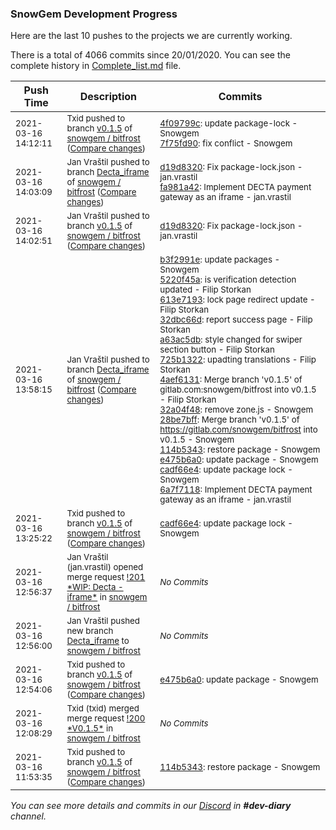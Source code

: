 
### SnowGem Development Progress

Here are the last 10 pushes to the projects we are currently working.

There is a total of 4066 commits since 20/01/2020. You can see the complete history in
 [Complete_list.md](Complete_list.md) file.

| Push Time | Description | Commits |
| --- | --- | --- |
| <sub>2021-03-16 14:12:11</sub> | <sub>Txid pushed to branch [v0\.1\.5](https://gitlab.com/snowgem/bitfrost/commits/v0.1.5) of [snowgem / bitfrost](https://gitlab.com/snowgem/bitfrost) ([Compare changes](https://gitlab.com/snowgem/bitfrost/compare/d19d8320e4d9f8ca3b8ecb91d29ea43cb3d948ce...7f75fd907277ffbb6b3d8498effa1567cd917988))</sub> | <sub>[4f09799c](https://gitlab.com/snowgem/bitfrost/-/commit/4f09799c0739558942f1e3ca4807410952a9b00b): update package-lock - Snowgem<br>[7f75fd90](https://gitlab.com/snowgem/bitfrost/-/commit/7f75fd907277ffbb6b3d8498effa1567cd917988): fix conflict - Snowgem</sub> |
| <sub>2021-03-16 14:03:09</sub> | <sub>Jan Vraštil pushed to branch [Decta\_iframe](https://gitlab.com/snowgem/bitfrost/commits/Decta_iframe) of [snowgem / bitfrost](https://gitlab.com/snowgem/bitfrost) ([Compare changes](https://gitlab.com/snowgem/bitfrost/compare/6a7f7118067c6e0e28e23134fef5fbed196ef114...fa981a420cd0169f91e68fd43205043d6fea5ec2))</sub> | <sub>[d19d8320](https://gitlab.com/snowgem/bitfrost/-/commit/d19d8320e4d9f8ca3b8ecb91d29ea43cb3d948ce): Fix package-lock.json - jan.vrastil<br>[fa981a42](https://gitlab.com/snowgem/bitfrost/-/commit/fa981a420cd0169f91e68fd43205043d6fea5ec2): Implement DECTA payment gateway as an iframe - jan.vrastil</sub> |
| <sub>2021-03-16 14:02:51</sub> | <sub>Jan Vraštil pushed to branch [v0\.1\.5](https://gitlab.com/snowgem/bitfrost/commits/v0.1.5) of [snowgem / bitfrost](https://gitlab.com/snowgem/bitfrost) ([Compare changes](https://gitlab.com/snowgem/bitfrost/compare/cadf66e47339e328ec091889ea8342697c03365f...d19d8320e4d9f8ca3b8ecb91d29ea43cb3d948ce))</sub> | <sub>[d19d8320](https://gitlab.com/snowgem/bitfrost/-/commit/d19d8320e4d9f8ca3b8ecb91d29ea43cb3d948ce): Fix package-lock.json - jan.vrastil</sub> |
| <sub>2021-03-16 13:58:15</sub> | <sub>Jan Vraštil pushed to branch [Decta\_iframe](https://gitlab.com/snowgem/bitfrost/commits/Decta_iframe) of [snowgem / bitfrost](https://gitlab.com/snowgem/bitfrost) ([Compare changes](https://gitlab.com/snowgem/bitfrost/compare/a15480a5dfcc2eb5cb6bda4dd550474e847dd1b7...6a7f7118067c6e0e28e23134fef5fbed196ef114))</sub> | <sub>[b3f2991e](https://gitlab.com/snowgem/bitfrost/-/commit/b3f2991e8a4d2066133dc40a2457b82f00c43b05): update packages - Snowgem<br>[5220f45a](https://gitlab.com/snowgem/bitfrost/-/commit/5220f45a1b7e2f85ee3a9b2f630ae032afd33cd8): is verification detection updated - Filip Storkan<br>[613e7193](https://gitlab.com/snowgem/bitfrost/-/commit/613e71937398b42fe8f3ed38c8c92c1ecf7867f0): lock page redirect update - Filip Storkan<br>[32dbc66d](https://gitlab.com/snowgem/bitfrost/-/commit/32dbc66d7e9e5bd5b60f55d5ef944bb47f9885d0): report success page - Filip Storkan<br>[a63ac5db](https://gitlab.com/snowgem/bitfrost/-/commit/a63ac5db51c2603dc0f30809166e6ef425fe31dc): style changed for swiper section button - Filip Storkan<br>[725b1322](https://gitlab.com/snowgem/bitfrost/-/commit/725b13222282a63e247792ec0227eab746e96bca): upadting translations - Filip Storkan<br>[4aef6131](https://gitlab.com/snowgem/bitfrost/-/commit/4aef61318c0d654744401a265dbd922f14d6651d): Merge branch 'v0.1.5' of gitlab.com:snowgem/bitfrost into v0.1.5 - Filip Storkan<br>[32a04f48](https://gitlab.com/snowgem/bitfrost/-/commit/32a04f48cf984564761d3648fdd2af2e22238491): remove zone.js - Snowgem<br>[28be7bff](https://gitlab.com/snowgem/bitfrost/-/commit/28be7bff604b0c130395245421f9a9e650d0c278): Merge branch 'v0.1.5' of https://gitlab.com/snowgem/bitfrost into v0.1.5 - Snowgem<br>[114b5343](https://gitlab.com/snowgem/bitfrost/-/commit/114b5343c34e406af963f6ebe0189124760edb9c): restore package - Snowgem<br>[e475b6a0](https://gitlab.com/snowgem/bitfrost/-/commit/e475b6a0f10d156e2f0db253fe1e5fea9cf5229b): update package - Snowgem<br>[cadf66e4](https://gitlab.com/snowgem/bitfrost/-/commit/cadf66e47339e328ec091889ea8342697c03365f): update package lock - Snowgem<br>[6a7f7118](https://gitlab.com/snowgem/bitfrost/-/commit/6a7f7118067c6e0e28e23134fef5fbed196ef114): Implement DECTA payment gateway as an iframe - jan.vrastil</sub> |
| <sub>2021-03-16 13:25:22</sub> | <sub>Txid pushed to branch [v0\.1\.5](https://gitlab.com/snowgem/bitfrost/commits/v0.1.5) of [snowgem / bitfrost](https://gitlab.com/snowgem/bitfrost) ([Compare changes](https://gitlab.com/snowgem/bitfrost/compare/e475b6a0f10d156e2f0db253fe1e5fea9cf5229b...cadf66e47339e328ec091889ea8342697c03365f))</sub> | <sub>[cadf66e4](https://gitlab.com/snowgem/bitfrost/-/commit/cadf66e47339e328ec091889ea8342697c03365f): update package lock - Snowgem</sub> |
| <sub>2021-03-16 12:56:37</sub> | <sub>Jan Vraštil (jan.vrastil) opened merge request [\!201 \*WIP: Decta \-  iframe\*](https://gitlab.com/snowgem/bitfrost/-/merge_requests/201) in [snowgem / bitfrost](https://gitlab.com/snowgem/bitfrost)</sub> | <sub>_No Commits_</sub> |
| <sub>2021-03-16 12:56:00</sub> | <sub>Jan Vraštil pushed new branch [Decta\_iframe](https://gitlab.com/snowgem/bitfrost/commits/Decta_iframe) to [snowgem / bitfrost](https://gitlab.com/snowgem/bitfrost)</sub> | <sub>_No Commits_</sub> |
| <sub>2021-03-16 12:54:06</sub> | <sub>Txid pushed to branch [v0\.1\.5](https://gitlab.com/snowgem/bitfrost/commits/v0.1.5) of [snowgem / bitfrost](https://gitlab.com/snowgem/bitfrost) ([Compare changes](https://gitlab.com/snowgem/bitfrost/compare/114b5343c34e406af963f6ebe0189124760edb9c...e475b6a0f10d156e2f0db253fe1e5fea9cf5229b))</sub> | <sub>[e475b6a0](https://gitlab.com/snowgem/bitfrost/-/commit/e475b6a0f10d156e2f0db253fe1e5fea9cf5229b): update package - Snowgem</sub> |
| <sub>2021-03-16 12:08:29</sub> | <sub>Txid (txid) merged merge request [\!200 \*V0\.1\.5\*](https://gitlab.com/snowgem/bitfrost/-/merge_requests/200) in [snowgem / bitfrost](https://gitlab.com/snowgem/bitfrost)</sub> | <sub>_No Commits_</sub> |
| <sub>2021-03-16 11:53:35</sub> | <sub>Txid pushed to branch [v0\.1\.5](https://gitlab.com/snowgem/bitfrost/commits/v0.1.5) of [snowgem / bitfrost](https://gitlab.com/snowgem/bitfrost) ([Compare changes](https://gitlab.com/snowgem/bitfrost/compare/28be7bff604b0c130395245421f9a9e650d0c278...114b5343c34e406af963f6ebe0189124760edb9c))</sub> | <sub>[114b5343](https://gitlab.com/snowgem/bitfrost/-/commit/114b5343c34e406af963f6ebe0189124760edb9c): restore package - Snowgem</sub> |

_You can see more details and commits in our [Discord](https://discord.gg/zumGnbg) in **#dev-diary** channel._
